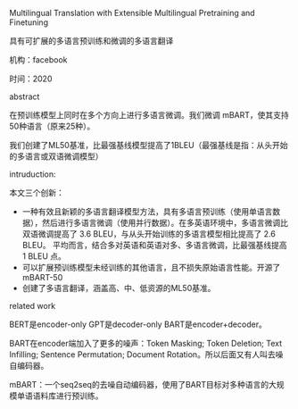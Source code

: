 Multilingual Translation with Extensible Multilingual Pretraining and Finetuning

具有可扩展的多语言预训练和微调的多语言翻译

机构：facebook

时间：2020



abstract

在预训练模型上同时在多个方向上进行多语言微调。我们微调 mBART，使其支持50种语言（原来25种）。

我们创建了ML50基准，比最强基线模型提高了1BLEU（最强基线是指：从头开始的多语言或双语微调模型）



intruduction:

本文三个创新：

* 一种有效且新颖的多语言翻译模型方法，具有多语言预训练（使用单语言数据），然后进行多语言微调（使用并行数据）。在多英语环境中，多语言微调比双语微调提高了 3.6 BLEU，与从头开始训练的多语言模型相比提高了 2.6 BLEU。 平均而言，结合多对英语和英语对多、多语言微调，比最强基线提高 1 BLEU 点。
* 可以扩展预训练模型未经训练的其他语言，且不损失原始语言性能。开源了mBART-50
* 创建了多语言翻译，涵盖高、中、低资源的ML50基准。



related work

BERT是encoder-only GPT是decoder-only BART是encoder+decoder。

BART在encoder端加入了更多的噪声：Token Masking; Token Deletion; Text Infilling; Sentence Permutation; Document Rotation。所以后面又有人叫去噪自编码器。

mBART：一个seq2seq的去噪自动编码器，使用了BART目标对多种语言的大规模单语语料库进行预训练。



